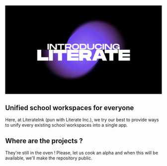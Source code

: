 ![Introducing Literate](Introducing.png)

## Unified school workspaces for everyone

Here, at LiterateInk (pun with Literate Inc.), we try our best to provide ways to unify every existing school workspaces into a single app.

## Where are the projects ?

They're still in the oven ! Please, let us cook an alpha and when this will be available, we'll make the repository public. 
